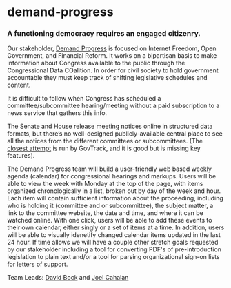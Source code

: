 # demand-progress

### A functioning democracy requires an engaged citizenry.

Our stakeholder, [Demand Progress](https://demandprogress.org/) is focused on Internet Freedom, Open Government, and Financial Reform. It works on a bipartisan basis to make information about Congress available to the public through the Congressional Data COalition. In order for civil society to hold government accountable they must keep track of shifting legislative schedules and content.

It is difficult to follow when Congress has scheduled a committee/subcommittee hearing/meeting without a paid subscription to a news service that gathers this info.

The Senate and House release meeting notices online in structured data formats, but there’s no well-designed publicly-available central place to see all the notices from the different committees or subcommittees. (The [closest attempt](https://www.govtrack.us/congress/committees/calendar) is run by GovTrack, and it is good but is missing key features).

The Demand Progress team will build a user-friendly web based weekly agenda (calendar) for congressional hearings and markups. Users will be able to view the week with Monday at the top of the page, with items organized chronologically in a list, broken out by day of the week and hour. Each item will contain sufficient information about the proceeding, including who is holding it (committee and or subcommittee), the subject matter, a link to the committee website, the date and time, and where it can be watched online. With one click, users will be able to add these events to their own calendar, either singly or a set of items at a time. In addition, users will be able to visually idenetify changed calendar items updated in the last 24 hour. If time allows we will have a couple other stretch goals requested by our stakeholder including a tool for converting PDF's of pre-introduction legislation to plain text and/or a tool for parsing organizational sign-on lists for letters of support.

Team Leads: [David Bock](https://github.com/bokmann) and [Joel Cahalan](https://github.com/compostbrain)
